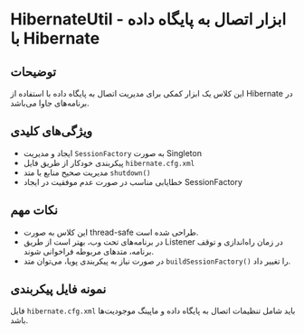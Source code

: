 # HibernateUtil - ابزار اتصال به پایگاه داده با Hibernate

## توضیحات
این کلاس یک ابزار کمکی برای مدیریت اتصال به پایگاه داده با استفاده از Hibernate در برنامه‌های جاوا می‌باشد.

## ویژگی‌های کلیدی
- ایجاد و مدیریت `SessionFactory` به صورت Singleton
- پیکربندی خودکار از طریق فایل `hibernate.cfg.xml`
- مدیریت صحیح منابع با متد `shutdown()`
- خطایابی مناسب در صورت عدم موفقیت در ایجاد SessionFactory


## نکات مهم
- این کلاس به صورت thread-safe طراحی شده است.
- در برنامه‌های تحت وب، بهتر است از طریق Listener در زمان راه‌اندازی و توقف برنامه، متدهای مربوطه فراخوانی شوند.
- در صورت نیاز به پیکربندی پویا، می‌توان متد `buildSessionFactory()` را تغییر داد.

## نمونه فایل پیکربندی
فایل `hibernate.cfg.xml` باید شامل تنظیمات اتصال به پایگاه داده و ماپینگ موجودیت‌ها باشد.
